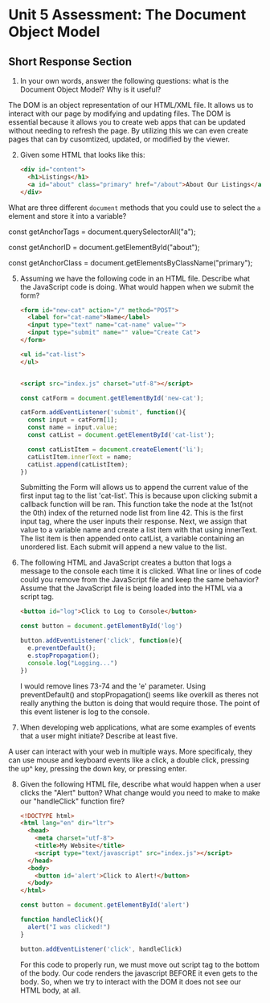 # Unit 5 Assessment: The Document Object Model 
## Short Response Section 

1. In your own words, answer the following questions: what is the Document Object Model? Why is it useful?

  The DOM is an object representation of our HTML/XML file. It allows us to interact with our page by modifying and updating files.
  The DOM is essential because it allows you to create web apps that can be updated without needing to refresh the page. By utilizing 
  this we can even create pages that can by cusomtized, updated, or modified by the viewer.
  
2. Given some HTML that looks like this:

      ```html
      <div id="content">
        <h1>Listings</h1>
        <a id="about" class="primary" href="/about">About Our Listings</a>
      </div>
      ```

What are three different `document` methods that you could use to select the `a` element and store it into a variable?

  const getAnchorTags = document.querySelectorAll("a");
  
  const getAnchorID = document.getElementById("about");
  
  const getAnchorClass = document.getElementsByClassName("primary");

5. Assuming we have the following code in an HTML file. Describe what the JavaScript code is doing. What would happen when we submit the form?

      ```html
      <form id="new-cat" action="/" method="POST">
        <label for="cat-name">Name</label>
        <input type="text" name="cat-name" value="">
        <input type="submit" name="" value="Create Cat">
      </form>

      <ul id="cat-list">
      </ul>


      <script src="index.js" charset="utf-8"></script>
      ```

      ```js
      const catForm = document.getElementById('new-cat');

      catForm.addEventListener('submit', function(){
        const input = catForm[1];
        const name = input.value;
        const catList = document.getElementById('cat-list');

        const catListItem = document.createElement('li');
        catListItem.innerText = name;
        catList.append(catListItem);
      })
      ```
      
      Submitting the Form will allows us to append the current value of the first input tag to the list 'cat-list'. This is because upon
      clicking submit a callback function will be ran. This function take the node at the 1st(not the 0th) index of the returned node list from line 42.
      This is the first input tag, where the user inputs their response. Next, we assign that value to a variable name and create a list item 
      with that using innerText. The list item is then appended onto catList, a variable containing an unordered list. Each submit will append a new value to the list.
      
      

6. The following HTML and JavaScript creates a button that logs a message to the console each time it is clicked. What line or lines of code could you remove from the JavaScript file and keep the same behavior? Assume that the JavaScript file is being loaded into the HTML via a script tag.

      ```html
      <button id="log">Click to Log to Console</button>

      ```

      ```js
      const button = document.getElementById('log')

      button.addEventListener('click', function(e){
        e.preventDefault();
        e.stopPropagation();
        console.log("Logging...")
      })
      ```
      
      I would remove lines 73-74 and the 'e' parameter. Using preventDefault() and stopPropagation() seems like overkill as theres not 
      really anything the button is doing that would require those. The point of this event listener is log to the console.

7. When developing web applications, what are some examples of events that a user might initiate? Describe at least five.

  A user can interact with your web in multiple ways. More specificaly, they can use mouse and keyboard events like a click, a double 
  click, pressing the up^ key, pressing the down key, or pressing enter.

8. Given the following HTML file, describe what would happen when a user clicks the "Alert" button? What change would you need to make to make our "handleClick" function fire?

      ```html
      <!DOCTYPE html>
      <html lang="en" dir="ltr">
        <head>
          <meta charset="utf-8">
          <title>My Website</title>
          <script type="text/javascript" src="index.js"></script>
        </head>
        <body>
          <button id='alert'>Click to Alert!</button>
        </body>
      </html>
      ```

      ```javascript
      const button = document.getElementById('alert')

      function handleClick(){
        alert("I was clicked!")
      }

      button.addEventListener('click', handleClick)
      ```

    For this code to properly run, we must move out script tag to the bottom of the body. Our code renders the javascript BEFORE it even
    gets to the body. So, when we try to interact with the DOM it does not see our HTML body, at all.